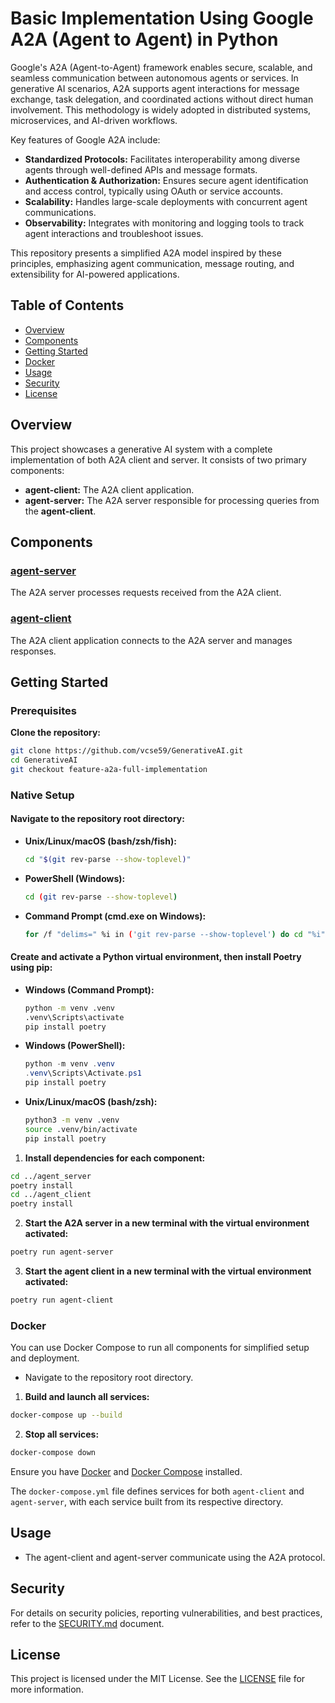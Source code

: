 # Basic Implementation Using Google A2A (Agent to Agent) in Python

Google's A2A (Agent-to-Agent) framework enables secure, scalable, and seamless communication between autonomous agents or services. In generative AI scenarios, A2A supports agent interactions for message exchange, task delegation, and coordinated actions without direct human involvement. This methodology is widely adopted in distributed systems, microservices, and AI-driven workflows.

Key features of Google A2A include:
- **Standardized Protocols:** Facilitates interoperability among diverse agents through well-defined APIs and message formats.
- **Authentication & Authorization:** Ensures secure agent identification and access control, typically using OAuth or service accounts.
- **Scalability:** Handles large-scale deployments with concurrent agent communications.
- **Observability:** Integrates with monitoring and logging tools to track agent interactions and troubleshoot issues.

This repository presents a simplified A2A model inspired by these principles, emphasizing agent communication, message routing, and extensibility for AI-powered applications.

## Table of Contents

- [Overview](#overview)
- [Components](#components)
- [Getting Started](#getting-started)
- [Docker](#docker)
- [Usage](#usage)
- [Security](#security)
- [License](#license)

## Overview

This project showcases a generative AI system with a complete implementation of both A2A client and server. It consists of two primary components:

- **agent-client:** The A2A client application.
- **agent-server:** The A2A server responsible for processing queries from the **agent-client**.

## Components

### [agent-server](agent_server)

The A2A server processes requests received from the A2A client.

### [agent-client](agent_client)

The A2A client application connects to the A2A server and manages responses.

## Getting Started

### Prerequisites

**Clone the repository:**

```bash
git clone https://github.com/vcse59/GenerativeAI.git
cd GenerativeAI
git checkout feature-a2a-full-implementation
```

### Native Setup

#### Navigate to the repository root directory:

- **Unix/Linux/macOS (bash/zsh/fish):**
  ```bash
  cd "$(git rev-parse --show-toplevel)"
  ```

- **PowerShell (Windows):**
  ```bash
  cd (git rev-parse --show-toplevel)
  ```

- **Command Prompt (cmd.exe on Windows):**
  ```bash
  for /f "delims=" %i in ('git rev-parse --show-toplevel') do cd "%i"
  ```

#### Create and activate a Python virtual environment, then install Poetry using pip:

- **Windows (Command Prompt):**
  ```bash
  python -m venv .venv
  .venv\Scripts\activate
  pip install poetry
  ```

- **Windows (PowerShell):**
  ```powershell
  python -m venv .venv
  .venv\Scripts\Activate.ps1
  pip install poetry
  ```

- **Unix/Linux/macOS (bash/zsh):**
  ```bash
  python3 -m venv .venv
  source .venv/bin/activate
  pip install poetry
  ```

1. **Install dependencies for each component:**
  ```bash
  cd ../agent_server
  poetry install
  cd ../agent_client
  poetry install
  ```

2. **Start the A2A server in a new terminal with the virtual environment activated:**
  ```bash
  poetry run agent-server
  ```

3. **Start the agent client in a new terminal with the virtual environment activated:**
  ```bash
  poetry run agent-client
  ```

### Docker

You can use Docker Compose to run all components for simplified setup and deployment.

- Navigate to the repository root directory.

1. **Build and launch all services:**
  ```bash
  docker-compose up --build
  ```

2. **Stop all services:**
  ```bash
  docker-compose down
  ```

Ensure you have [Docker](https://docs.docker.com/get-docker/) and [Docker Compose](https://docs.docker.com/compose/install/) installed.

The `docker-compose.yml` file defines services for both `agent-client` and `agent-server`, with each service built from its respective directory.

## Usage

- The agent-client and agent-server communicate using the A2A protocol.

## Security

For details on security policies, reporting vulnerabilities, and best practices, refer to the [SECURITY.md](./SECURITY.md) document.

## License

This project is licensed under the MIT License. See the [LICENSE](./LICENSE) file for more information.
